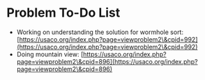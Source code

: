 # Problem To-Do List

* Working on understanding the solution for wormhole sort: [https://usaco.org/index.php?page=viewproblem2\&cpid=992](https://usaco.org/index.php?page=viewproblem2\&cpid=992)
* Doing mountain view: [https://usaco.org/index.php?page=viewproblem2\&cpid=896](https://usaco.org/index.php?page=viewproblem2\&cpid=896)
